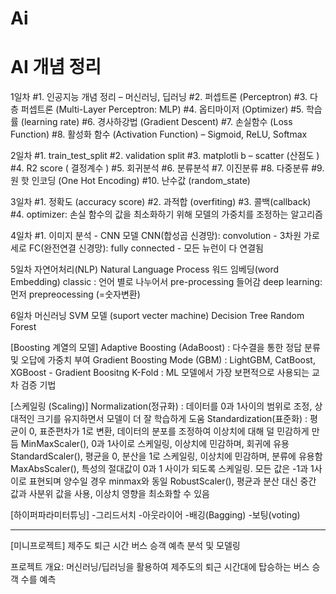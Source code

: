 # Ai

# AI 개념 정리

1일차 
#1. 인공지능 개념 정리 – 머신러닝, 딥러닝
#2. 퍼셉트론 (Perceptron)
#3. 다층 퍼셉트론 (Multi-Layer Perceptron: MLP)
#4. 옵티마이저 (Optimizer)
#5. 학습률 (learning rate)
#6. 경사하강법 (Gradient Descent)
#7. 손실함수 (Loss Function)
#8. 활성화 함수 (Activation Function) – Sigmoid, ReLU, Softmax

2일차
#1. train_test_split
#2. validation split
#3. matplotli b – scatter (산점도 )
#4. R2 score ( 결정계수 )
#5. 회귀분석 
#6. 분류분석
#7. 이진분류
#8. 다중분류
#9. 원 핫 인코딩 (One Hot Encoding)
#10. 난수값 (random_state)

3일차
#1. 정확도 (accuracy score)
#2. 과적합 (overfiting)
#3. 콜백(callback)
#4. optimizer: 손실 함수의 값을 최소화하기 위해 모델의 가중치를 조정하는 알고리즘 

4일차
#1. 이미지 분석 - CNN 모델
  CNN(합성곱 신경망): convolution - 3차원 가로 세로
  FC(완전연결 신경망): fully connected - 모든 뉴런이 다 연결됨

5일차
자연어처리(NLP) Natural Language Process
워드 임베딩(word Embedding)
classic : 언어 별로 나누어서 pre-processing 들어감
deep learning: 먼저 prepreocessing (=숫자변환)

6일차 머신러닝
SVM 모델 (suport vecter machine)
  Decision Tree
  Random Forest

[Boosting 계열의 모델] 
  Adaptive Boosting (AdaBoost) : 다수결을 통한 정답 분류 및 오답에 가중치 부여
  Gradient Boosting Mode (GBM) : LightGBM, CatBoost, XGBoost - Gradient Boositng
  K-Fold : ML 모델에서 가장 보편적으로 사용되는 교차 검증 기법

[스케일링 (Scaling)]
  Normalization(정규화) : 데이터를 0과 1사이의 범위로 조정, 상대적인 크기를 유지하면서 모델이 더 잘 학습하게 도움
  Standardization(표준화) : 평균이 0, 표준편차가 1로 변환, 데이터의 분포를 조정하여 이상치에 대해 덜 민감하게 만듬
  MinMaxScaler(), 0과 1사이로 스케일링, 이상치에 민감하며, 회귀에 유용
  StandardScaler(), 평균을 0, 분산을 1로 스케일링, 이상치에 민감하며, 분류에 유용함
  MaxAbsScaler(), 특성의 절대값이 0과 1 사이가 되도록 스케일링. 모든 값은 -1과 1사이로 표현되며 양수일 경우 minmax와 동일 
  RobustScaler(), 평균과 분산 대신 중간 값과 사분위 값을 사용, 이상치 영향을 최소화할 수 있음 

[하이퍼파라미터튜닝]
  -그리드서치
  -아웃라이어
  -배깅(Bagging)
  -보팅(voting)


  --------------------------------------------------------
 [미니프로젝트] 제주도 퇴근 시간 버스 승객 예측 분석 및 모델링
 
 프로젝트 개요: 머신러닝/딥러닝을 활용하여 제주도의 퇴근 시간대에 탑승하는 버스 승객 수를 예측

